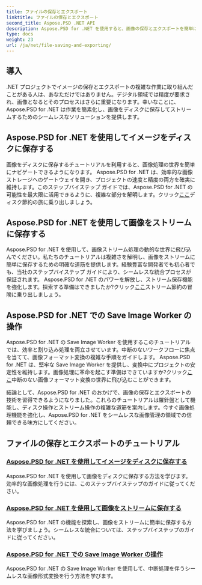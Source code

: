 ```yaml
---
title: ファイルの保存とエクスポート
linktitle: ファイルの保存とエクスポート
second_title: Aspose.PSD .NET API
description: Aspose.PSD for .NET を使用すると、画像の保存とエクスポートを簡単にマスターできます。効率的なディスクとストリームの操作については、段階的なチュートリアルに従ってください。
type: docs
weight: 23
url: /ja/net/file-saving-and-exporting/
---
```

## 導入

.NET プロジェクトでイメージの保存とエクスポートの複雑な作業に取り組んだことがある人は、あなただけではありません。デジタル領域では精度が要求され、画像となるとそのプロセスはさらに重要になります。幸いなことに、Aspose.PSD for .NET は作業を簡素化し、画像をディスクに保存してストリームするためのシームレスなソリューションを提供します。

## Aspose.PSD for .NET を使用してイメージをディスクに保存する

画像をディスクに保存するチュートリアルを利用すると、画像処理の世界を簡単にナビゲートできるようになります。 Aspose.PSD for .NET は、効率的な画像ストレージへのゲートウェイを開き、プロジェクトの速度と精度の両方を確実に維持します。このステップバイステップ ガイドでは、Aspose.PSD for .NET の可能性を最大限に活用できるように、複雑な部分を解明します。クリック[ここ](./save-images-to-disk/)ディスク節約の旅に乗り出しましょう。

## Aspose.PSD for .NET を使用して画像をストリームに保存する

Aspose.PSD for .NET を使用して、画像ストリーム処理の動的な世界に飛び込んでください。私たちのチュートリアルは複雑さを解明し、画像をストリームに簡単に保存するための明確な道筋を提供します。経験豊富な開発者でも初心者でも、当社のステップバイステップ ガイドにより、シームレスな統合プロセスが保証されます。 Aspose.PSD for .NET のパワーを解放し、ストリーム保存機能を強化します。探索する準備はできましたか?クリック[ここ](./save-images-to-stream/)ストリーム節約の冒険に乗り出しましょう。

## Aspose.PSD for .NET での Save Image Worker の操作

Aspose.PSD for .NET の Save Image Worker を使用するこのチュートリアルでは、効率と割り込み処理を両立させています。中断のないワークフローに焦点を当てて、画像フォーマット変換の複雑な手順をガイドします。 Aspose.PSD for .NET は、堅牢な Save Image Worker を提供し、変換中にプロジェクトの安定性を維持します。画像処理に革命を起こす準備はできていますか?クリック[ここ](./save-image-worker/)中断のない画像フォーマット変換の世界に飛び込むことができます。

結論として、Aspose.PSD for .NET のおかげで、画像の保存とエクスポートの技術を習得できるようになりました。これらのチュートリアルは羅針盤として機能し、ディスク操作とストリーム操作の複雑な道筋を案内します。今すぐ画像処理機能を強化し、Aspose.PSD for .NET をシームレスな画像管理の領域での信頼できる味方にしてください。

## ファイルの保存とエクスポートのチュートリアル
### [Aspose.PSD for .NET を使用してイメージをディスクに保存する](./save-images-to-disk/)
Aspose.PSD for .NET を使用して画像をディスクに保存する方法を学びます。効率的な画像処理を行うには、このステップバイステップのガイドに従ってください。
### [Aspose.PSD for .NET を使用して画像をストリームに保存する](./save-images-to-stream/)
Aspose.PSD for .NET の機能を探索し、画像をストリームに簡単に保存する方法を学びましょう。シームレスな統合については、ステップバイステップのガイドに従ってください。
### [Aspose.PSD for .NET での Save Image Worker の操作](./save-image-worker/)
Aspose.PSD for .NET の Save Image Worker を使用して、中断処理を伴うシームレスな画像形式変換を行う方法を学びます。